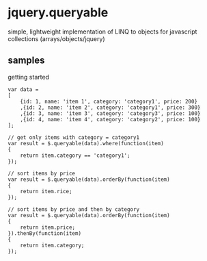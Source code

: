 jquery.queryable
================

simple, lightweight implementation of LINQ to objects for javascript collections (arrays/objects/jquery)


samples
----------------

getting started

    var data = 
    [
        {id: 1, name: 'item 1', category: 'category1', price: 200}
        ,{id: 2, name: 'item 2', category: 'category1', price: 300}
        ,{id: 3, name: 'item 3', category: 'category3', price: 100}
        ,{id: 4, name: 'item 4', category: 'category2', price: 100}
    ];
    
    // get only items with category = category1
    var result = $.queryable(data).where(function(item)
    {
        return item.category == 'category1';
    });
    
    // sort items by price
    var result = $.queryable(data).orderBy(function(item)
    {
        return item.rice;
    });
    
    // sort items by price and then by category
    var result = $.queryable(data).orderBy(function(item)
    {
        return item.price;
    }).thenBy(function(item)
    {
        return item.category;
    });
